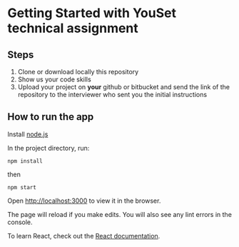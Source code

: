 # Getting Started with YouSet technical assignment

## Steps

1. Clone or download locally this repository
2. Show us your code skills
3. Upload your project on **your** github or bitbucket and send the link of the repository to the interviewer who sent you the initial instructions

## How to run the app

Install [node.js](https://nodejs.org/en/)

In the project directory, run:

```
npm install
```

then

```
npm start
```

Open [http://localhost:3000](http://localhost:3000) to view it in the browser.

The page will reload if you make edits. You will also see any lint errors in the console.

To learn React, check out the [React documentation](https://reactjs.org/).
